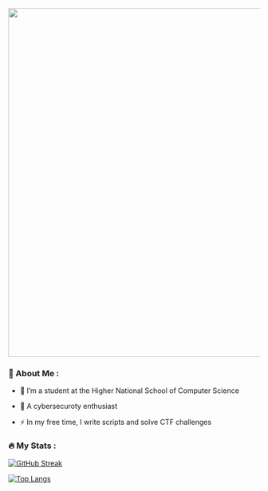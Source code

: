 <div id="header" align="center">
  <img src="https://media.giphy.com/media/Z2CZ7teqaKtDLjlWsr/giphy.gif" width="700"/>
</div>

### :book: About Me :

- :telescope: I’m a student at the Higher National School of Computer Science

- :seedling: A cybersecuroty enthusiast

- :zap: In my free time, I write scripts and solve CTF challenges

### :fire: My Stats :

[![GitHub Streak](http://github-readme-streak-stats.herokuapp.com?user=not1cyyy&theme=dark&background=000000)](https://git.io/streak-stats)

[![Top Langs](https://github-readme-stats.vercel.app/api/top-langs/?username=not1cyyy&layout=compact&theme=vision-friendly-dark)](https://github.com/anuraghazra/github-readme-stats)
